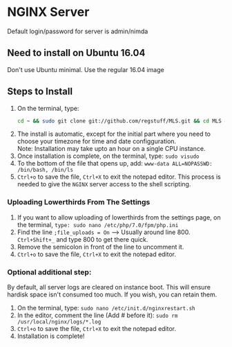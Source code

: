 # NGINX Server

Default login/password for server is admin/nimda

## Need to install on Ubuntu 16.04

Don't use Ubuntu minimal. Use the regular 16.04 image

## Steps to Install

1. On the terminal, type:
   ```bash
   cd ~ && sudo git clone git://github.com/regstuff/MLS.git && cd MLS && sudo ./install-nginx.sh
   ```
1. The install is automatic, except for the initial part where you need to choose your timezone for time and date configguration.  
   Note: Installation may take upto an hour on a single CPU instance.
1. Once installation is complete, on the terminal, type: `sudo visudo`
1. To the bottom of the file that opens up, add: `www-data ALL=NOPASSWD: /bin/bash, /bin/ls`
1. `Ctrl+o` to save the file, `Ctrl+X` to exit the notepad editor. This process is needed to give the `NGINX` server access to the shell scripting.

### Uploading Lowerthirds From The Settings

1. If you want to allow uploading of lowerthirds from the settings page, on the terminal, `type: sudo nano /etc/php/7.0/fpm/php.ini`
1. Find the line `;file_uploads = On` –> Usually around line 800. `Ctrl+Shift+_` and type 800 to get there quick.
1. Remove the semicolon in front of the line to uncomment it.
1. `Ctrl+o` to save the file, `Ctrl+X` to exit the notepad editor.

### Optional additional step:

By default, all server logs are cleared on instance boot. This will ensure hardisk space isn't consumed too much. If you wish, you can retain them.

1. On the terminal, type: `sudo nano /etc/init.d/nginxrestart.sh`
1. In the editor, comment the line (Add # before it): `sudo rm /usr/local/nginx/logs/*.log`
1. `Ctrl+o` to save the file, `Ctrl+X` to exit the notepad editor.
1. Installation is complete!
